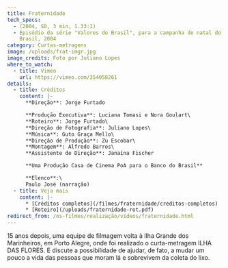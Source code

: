 ```yaml
---
title: Fraternidade
tech_specs:
  - (2004, SD, 3 min, 1.33:1)
  - Episódio da série "Valores do Brasil", para a campanha de natal do Banco do
    Brasil, 2004
category: Curtas-metragens
image: /uploads/frat-imgr.jpg
image_credits: Foto por Juliano Lopes
where_to_watch:
  - title: Vimeo
    url: https://vimeo.com/354058261
details:
  - title: Créditos
    content: |-
      **Direção**: Jorge Furtado

      **Produção Executiva**: Luciana Tomasi e Nora Goulart\
      **Roteiro**: Jorge Furtado\
      **Direção de Fotografia**: Juliano Lopes\
      **Música**: Guto Graça Mello\
      **Direção de Produção**: Zu Escobar\
      **Montagem**: Alfredo Barros\
      **Assistente de Direção**: Janaína Fischer

      **Uma Produção Casa de Cinema PoA para o Banco do Brasil**

      **Elenco**:\
      Paulo José (narração)
  - title: Veja mais
    content: |-
      * [Créditos completos](/filmes/fraternidade/creditos-completos)
      * [R﻿oteiro](/uploads/fraternidade-rot.pdf)
redirect_from: /os-filmes/realização/vídeos/fraternidade.html
---
```

15 anos depois, uma equipe de filmagem volta à Ilha Grande dos Marinheiros, em Porto Alegre, onde foi realizado o curta-metragem ILHA DAS FLORES. E discute a possibilidade de ajudar, de fato, a mudar um pouco a vida das pessoas que moram lá e sobrevivem da coleta do lixo.